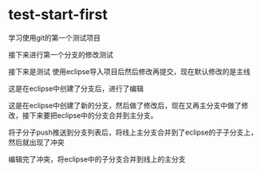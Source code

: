 # test-start-first
学习使用git的第一个测试项目

接下来进行第一个分支的修改测试

接下来是测试  使用eclipse导入项目后然后修改再提交，现在默认修改的是主线

这是在eclipse中创建了分支后，进行了编辑

这是在eclipse中创建了新的分支，然后做了修改后，现在又再主分支中做了修改，接下来要把eclipse中的分支合并到主分支。

将子分子push推送到分支列表后，将线上主分支合并到了eclipse的子子分支上，然后就出现了冲突

编辑完了冲突，将eclipse中的子分支合并到线上的主分支

